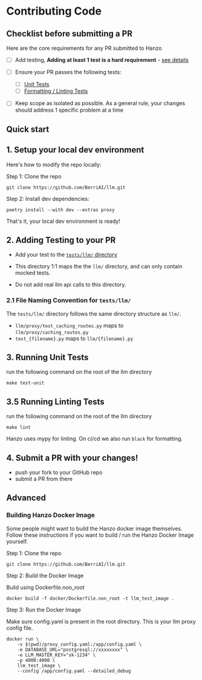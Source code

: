# Contributing Code

## **Checklist before submitting a PR**

Here are the core requirements for any PR submitted to Hanzo


- [ ] Add testing, **Adding at least 1 test is a hard requirement** - [see details](#2-adding-testing-to-your-pr)
- [ ] Ensure your PR passes the following tests:
    - [ ] [Unit Tests](#3-running-unit-tests)
    - [ ] [Formatting / Linting Tests](#35-running-linting-tests)
- [ ] Keep scope as isolated as possible. As a general rule, your changes should address 1 specific problem at a time



## Quick start

## 1. Setup your local dev environment


Here's how to modify the repo locally:

Step 1: Clone the repo

```shell
git clone https://github.com/BerriAI/llm.git
```

Step 2: Install dev dependencies:

```shell
poetry install --with dev --extras proxy
```

That's it, your local dev environment is ready!

## 2. Adding Testing to your PR

- Add your test to the [`tests/llm/` directory](https://github.com/BerriAI/llm/tree/main/tests/llm)

- This directory 1:1 maps the the `llm/` directory, and can only contain mocked tests.
- Do not add real llm api calls to this directory.

### 2.1 File Naming Convention for `tests/llm/`

The `tests/llm/` directory follows the same directory structure as `llm/`.

- `llm/proxy/test_caching_routes.py` maps to `llm/proxy/caching_routes.py`
- `test_{filename}.py` maps to `llm/{filename}.py`

## 3. Running Unit Tests

run the following command on the root of the llm directory

```shell
make test-unit
```

## 3.5 Running Linting Tests

run the following command on the root of the llm directory

```shell
make lint
```

Hanzo uses mypy for linting. On ci/cd we also run `black` for formatting.

## 4. Submit a PR with your changes!

- push your fork to your GitHub repo
- submit a PR from there


## Advanced
### Building Hanzo Docker Image 

Some people might want to build the Hanzo docker image themselves. Follow these instructions if you want to build / run the Hanzo Docker Image yourself.

Step 1: Clone the repo

```shell
git clone https://github.com/BerriAI/llm.git
```

Step 2: Build the Docker Image

Build using Dockerfile.non_root

```shell
docker build -f docker/Dockerfile.non_root -t llm_test_image .
```

Step 3: Run the Docker Image

Make sure config.yaml is present in the root directory. This is your llm proxy config file.

```shell
docker run \
    -v $(pwd)/proxy_config.yaml:/app/config.yaml \
    -e DATABASE_URL="postgresql://xxxxxxxx" \
    -e LLM_MASTER_KEY="sk-1234" \
    -p 4000:4000 \
    llm_test_image \
    --config /app/config.yaml --detailed_debug
```
